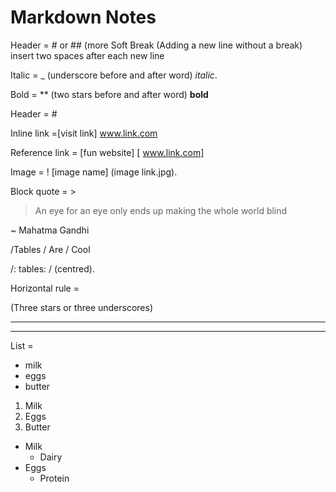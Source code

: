 # Markdown Notes

Header = # or ## (more 
Soft Break (Adding a new line without a break) insert two spaces after each new line

Italic = _ (underscore before and after word) _italic_. 

Bold = ** (two stars before and after word) **bold**

Header = # 


Inline link =[visit link] www.link.com

Reference link = [fun website] [ www.link.com]

Image = ! [image name] (image link.jpg). 

Block quote = >

> An eye for an eye only ends up making the whole world blind

~ Mahatma Gandhi

/Tables / Are / Cool

/: tables: / (centred). 

Horizontal rule =

(Three stars or three underscores)

***

___
List =
* milk
* eggs
* butter

1. Milk
2. Eggs
3. Butter

* Milk
	* Dairy
* Eggs
	* Protein

